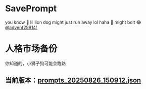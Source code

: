 # SavePrompt
you know 🫠 lil lion dog might just run away lol
haha 🐶 might bolt 😂 [@advent259141](https://github.com/advent259141)

# 人格市场备份
你知道的，小狮子狗可能会跑路

## 当前版本：[prompts_20250826_150912.json](https://github.com/Larch-C/SavePrompt/blob/main/prompts_20250826_150912.json)
